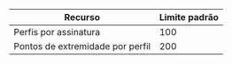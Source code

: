 | Recurso | Limite padrão
--- | ---
| Perfis por assinatura | 100
| Pontos de extremidade por perfil| 200

<!---HONumber=August15_HO6-->